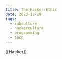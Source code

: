 ```yaml
---
title: The Hacker Ethic
date: 2023-12-19
tags:
  - subculture
  - hackerculture
  - programming
  - tech
---
```

[[Hacker]]


